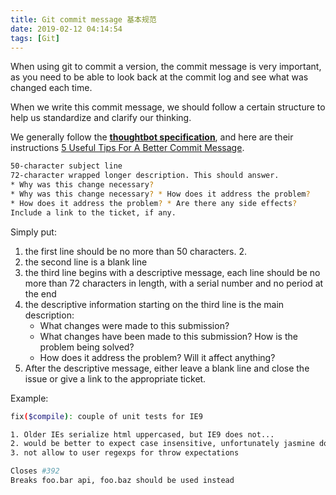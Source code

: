 ```yaml
---
title: Git commit message 基本规范
date: 2019-02-12 04:14:54
tags: [Git]
---
```


When using git to commit a version, the commit message is very important, as you need to be able to look back at the commit log and see what was changed each time.

When we write this commit message, we should follow a certain structure to help us standardize and clarify our thinking.

We generally follow the [**thoughtbot specification**](https://github.com/thoughtbot/dotfiles/blob/master/gitmessage), and here are their instructions [5 Useful Tips For A Better Commit Message](https://robots.thoughtbot.com/5-useful-tips-for-a-better-commit-message).

```bash
50-character subject line
72-character wrapped longer description. This should answer.
* Why was this change necessary?
* Why was this change necessary? * How does it address the problem?
* How does it address the problem? * Are there any side effects?
Include a link to the ticket, if any.
```

Simply put:

1. the first line should be no more than 50 characters. 2.
2. the second line is a blank line
3. the third line begins with a descriptive message, each line should be no more than 72 characters in length, with a serial number and no period at the end
4. the descriptive information starting on the third line is the main description:
   - What changes were made to this submission?
   - What changes have been made to this submission? How is the problem being solved?
   - How does it address the problem? Will it affect anything?
5. After the descriptive message, either leave a blank line and close the issue or give a link to the appropriate ticket.

Example:

```bash
fix($compile): couple of unit tests for IE9

1. Older IEs serialize html uppercased, but IE9 does not...
2. would be better to expect case insensitive, unfortunately jasmine does
3. not allow to user regexps for throw expectations

Closes #392
Breaks foo.bar api, foo.baz should be used instead
```